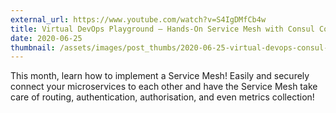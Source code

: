 ```yaml
---
external_url: https://www.youtube.com/watch?v=S4IgDMfCb4w
title: Virtual DevOps Playground – Hands-On Service Mesh with Consul Connect
date: 2020-06-25
thumbnail: /assets/images/post_thumbs/2020-06-25-virtual-devops-consul-connect.jpg
---
```


This month, learn how to implement a Service Mesh! Easily and securely connect your microservices to each other and have the Service Mesh take care of routing, authentication, authorisation, and even metrics collection!